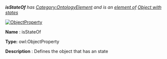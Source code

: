 ___isStateOf__ 
 has
 [Category:OntologyElement](../../Category/OntologyElement "Category:OntologyElement") 
 and is an
 [element of](../../Property/ElementOf "Property:ElementOf") 
[Object with states](../../Submissions/Object_with_states "Submissions:Object with states")_




  





[![ObjectProperty](../../images/thumb/c/c3/ObjectProperty.gif/45px-ObjectProperty.gif)](../../Image/ObjectProperty.gif "ObjectProperty")


__Name__ 
 : isStateOf
 



__Type:__ 
 owl:ObjectProperty
 



__Description__ 
 : Defines the object that has an state